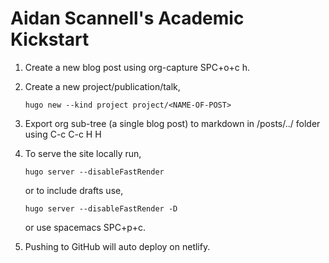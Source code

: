 # Aidan Scannell's Academic Kickstart

1. Create a new blog post using org-capture SPC+o+c h.
1. Create a new project/publication/talk,
   ```
   hugo new --kind project project/<NAME-OF-POST>
   ```
2. Export org sub-tree (a single blog post) to markdown in /posts/../ folder using C-c C-c H H
3. To serve the site locally run,
    ```
    hugo server --disableFastRender
    ```
    or to include drafts use,
    ```
    hugo server --disableFastRender -D
    ```
    or use spacemacs SPC+p+c.

4. Pushing to GitHub will auto deploy on netlify.
